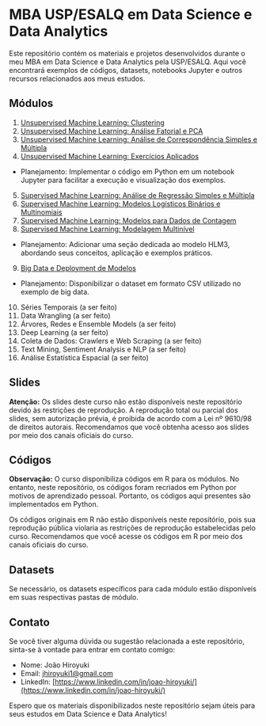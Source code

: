 # MBA USP/ESALQ em Data Science e Data Analytics

Este repositório contém os materiais e projetos desenvolvidos durante o meu MBA em Data Science e Data Analytics pela USP/ESALQ. Aqui você encontrará exemplos de códigos, datasets, notebooks Jupyter e outros recursos relacionados aos meus estudos.

## Módulos

1. [Unsupervised Machine Learning: Clustering](./01_Unsupervised_ML_Clustering)
2. [Unsupervised Machine Learning: Análise Fatorial e PCA](./02_Unsupervised_ML_Fatorial_PCA)
3. [Unsupervised Machine Learning: Análise de Correspondência Simples e Múltipla](./03_Unsupervised_ML_Anacor_MCA)
4. [Unsupervised Machine Learning: Exercícios Aplicados](./04_Unsupervised_ML_Examples)
- Planejamento: Implementar o código em Python em um notebook Jupyter para facilitar a execução e visualização dos exemplos.
5. [Supervised Machine Learning: Análise de Regressão Simples e Múltipla](./05_Supervised_ML_Linear)
6. [Supervised Machine Learning: Modelos Logísticos Binários e Multinomiais](./06_Supervised_ML_Logistic)
7. [Supervised Machine Learning: Modelos para Dados de Contagem](./07_Supervised_ML_Count_Data)
8. [Supervised Machine Learning: Modelagem Multinível ](./08_Supervised_ML_Multilevel)
- Planejamento: Adicionar uma seção dedicada ao modelo HLM3, abordando seus conceitos, aplicação e exemplos práticos.
9. [Big Data e Deployment de Modelos](./09_Big_Data_Deployment)
- Planejamento: Disponibilizar o dataset em formato CSV utilizado no exemplo de big data.
10. Séries Temporais (a ser feito)
11. Data Wrangling (a ser feito)
12. Árvores, Redes e Ensemble Models (a ser feito)
13. Deep Learning (a ser feito)
14. Coleta de Dados: Crawlers e Web Scraping (a ser feito)
15. Text Mining, Sentiment Analysis e NLP (a ser feito)
16. Análise Estatística Espacial (a ser feito)

## Slides

**Atenção:** Os slides deste curso não estão disponíveis neste repositório devido às restrições de reprodução. A reprodução total ou parcial dos slides, sem autorização prévia, é proibida de acordo com a Lei nº 9610/98 de direitos autorais. Recomendamos que você obtenha acesso aos slides por meio dos canais oficiais do curso.

## Códigos

**Observação:** O curso disponibiliza códigos em R para os módulos. No entanto, neste repositório, os códigos foram recriados em Python por motivos de aprendizado pessoal. Portanto, os códigos aqui presentes são implementados em Python.

Os códigos originais em R não estão disponíveis neste repositório, pois sua reprodução pública violaria as restrições de reprodução estabelecidas pelo curso. Recomendamos que você acesse os códigos em R por meio dos canais oficiais do curso.

## Datasets

Se necessário, os datasets específicos para cada módulo estão disponíveis em suas respectivas pastas de módulo.



## Contato

Se você tiver alguma dúvida ou sugestão relacionada a este repositório, sinta-se à vontade para entrar em contato comigo:

- Nome: João Hiroyuki
- Email: jhiroyuki1@gmail.com
- LinkedIn: [https://www.linkedin.com/in/joao-hiroyuki/](https://www.linkedin.com/in/joao-hiroyuki/)

Espero que os materiais disponibilizados neste repositório sejam úteis para seus estudos em Data Science e Data Analytics!